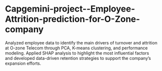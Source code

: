 # Capgemini-project--Employee-Attrition-prediction-for-O-Zone-company
Analyzed employee data to identify the main drivers of turnover and attrition at O-zone Telecom through PCA, K-means clustering, and performance modeling. Applied SHAP analysis to highlight the most influential factors and developed data-driven retention strategies to support the company’s expansion efforts.
